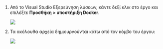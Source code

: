 1. Από το Visual Studio Εξερεύνηση λύσεων, κάντε δεξί κλικ στο έργο και επιλέξτε **Προσθήκη > υποστήριξη Docker**.

    ![][0]
 
1. Τα ακόλουθα αρχεία δημιουργούνται κάτω από τον κόμβο του έργου:

    ![][1]

[0]: ./media/vs-docker-add-docker-support/add-docker-support.png
[1]: ./media/vs-docker-add-docker-support/docker-files-added.png

